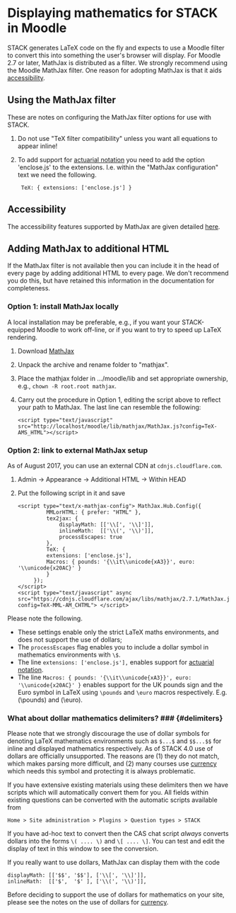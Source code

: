 # Displaying mathematics for STACK in Moodle

STACK generates LaTeX code on the fly and expects to use a Moodle filter to convert this into something the user's browser will display.  For Moodle 2.7 or later, MathJax is distributed as a filter.  We strongly recommend using the Moodle MathJax filter.  One reason for adopting MathJax is that it aids [accessibility](../Students/Accessibility.md).

## Using the MathJax filter

These are notes on configuring the MathJax filter options for use with STACK.

1. Do not use "TeX filter compatibility" unless you want all equations to appear inline!
2. To add support for [actuarial notation](../Reference/Actuarial.md) you need to add the option 'enclose.js' to the extensions.  I.e. within the "MathJax configuration" text we need the following.   

        TeX: { extensions: ['enclose.js'] }

## Accessibility ##

The accessibility features supported by MathJax are given detailed [here](http://www.mathjax.org/resources/articles-and-presentations/accessible-pages-with-mathjax/).

## Adding MathJax to additional HTML

If the MathJax filter is not available then you can include it in the head of every page by adding additional HTML to every page.  We don't recommend you do this, but have retained this information in the documentation for completeness.

### Option 1: install MathJax locally ###

A local installation may be preferable, e.g., if you want your STACK-equipped Moodle to work off-line, or if you want to try to speed up LaTeX rendering.

1. Download [MathJax](http://www.mathjax.org/)
2. Unpack the archive and rename folder to "mathjax".
3. Place the mathjax folder in .../moodle/lib and set appropriate ownership, e.g., `chown -R root.root mathjax`.
4. Carry out the procedure in Option 1, editing the script above to reflect your path to MathJax. The last line can resemble the following:

       <script type="text/javascript" src="http://localhost/moodle/lib/mathjax/MathJax.js?config=TeX-AMS_HTML"></script>


### Option 2: link to external MathJax setup ###

As of August 2017, you can use an external CDN at `cdnjs.cloudflare.com`.

1. Admin -> Appearance -> Additional HTML -> Within HEAD
2. Put the following script in it and save

       <script type="text/x-mathjax-config"> MathJax.Hub.Config({
                MMLorHTML: { prefer: "HTML" },
                tex2jax: {
                    displayMath: [['\\[', '\\]']],
                    inlineMath:  [['\\(', '\\)']],
                    processEscapes: true
                },
                TeX: { 
                extensions: ['enclose.js'],
                Macros: { pounds: '{\\it\\unicode{xA3}}', euro: '\\unicode{x20AC}' }
                }
            });
       </script>
       <script type="text/javascript" async src="https://cdnjs.cloudflare.com/ajax/libs/mathjax/2.7.1/MathJax.js?config=TeX-MML-AM_CHTML"> </script>

Please note the following.

* These settings enable only the strict LaTeX maths environments, and does not support the use of dollars;
* The `processEscapes` flag enables you to include a dollar symbol in mathematics environments with `\$`.
* The line `extensions: ['enclose.js'],` enables support for [actuarial notation](../Reference/Actuarial.md).
* The line `Macros: { pounds: '{\\it\\unicode{xA3}}', euro: '\\unicode{x20AC}' }` enables support for the UK pounds sign and the Euro symbol in LaTeX using `\pounds` and `\euro` macros respectively.  E.g. \(\pounds\) and \(\euro\).

### What about dollar mathematics delimiters? ###  {#delimiters}

Please note that we strongly discourage the use of dollar symbols for denoting LaTeX mathematics environments such as `$...$` and `$$...$$` for inline and displayed mathematics respectively.  As of STACK 4.0 use of dollars are officially unsupported.
The reasons are (1) they do not match, which makes parsing more difficult, and (2) many courses use [currency](../Authoring/CASText.md#currency) which needs this symbol and protecting it is always problematic.

If you have extensive existing materials using these delimiters then we have scripts which will automatically convert them for you.  All fields within existing questions can be converted with the automatic scripts available from

    Home > Site administration > Plugins > Question types > STACK

If you have ad-hoc text to convert then the CAS chat script *always* converts dollars into the forms `\( .... \)` and `\[ .... \]`.  You can test and edit the display of text in this window to see the conversion. 

If you really want to use dollars, MathJax can display them with the code

    displayMath: [['$$', '$$'], ['\\[', '\\]']],
    inlineMath:  [['$',  '$' ], ['\\(', '\\)']],

Before deciding to support the use of dollars for mathematics on your site, please see the notes on the use of dollars for [currency](../Authoring/CASText.md#currency).
